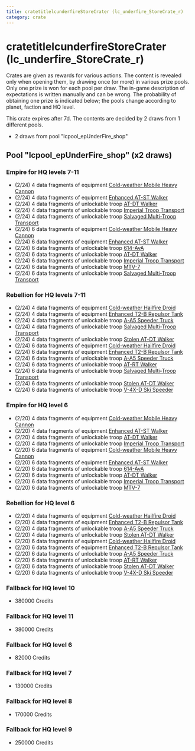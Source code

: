 ```yaml
---
title: cratetitlelcunderfireStoreCrater (lc_underfire_StoreCrate_r)
category: crate
---
```


# cratetitlelcunderfireStoreCrater (lc_underfire_StoreCrate_r)

Crates are given as rewards for various actions. The content is revealed only when opening them, by drawing once (or more) in various prize pools. Only one prize is won for each pool per draw. The in-game description of expectations is written manually and can be wrong. The probability of obtaining one prize is indicated below; the pools change according to planet, faction and HQ level.

This crate expires after 7d. The contents are decided by 2 draws from 1 different pools.
  * 2 draws from pool "lcpool_epUnderFire_shop"

## Pool "lcpool_epUnderFire_shop" (x2 draws)

### Empire for HQ levels 7-11

  * (2/24) 4 data fragments of equipment [Cold-weather Mobile Heavy Cannon](eqpEmpireArcticMHC)
  * (2/24) 4 data fragments of equipment [Enhanced AT-ST Walker](eqpEmpireATSTHalfSkin)
  * (2/24) 4 data fragments of unlockable troop [AT-DT Walker](EmpireChicken)
  * (2/24) 4 data fragments of unlockable troop [Imperial Troop Transport](EmpireTransportVehicle)
  * (2/24) 4 data fragments of unlockable troop [Salvaged Multi-Troop Transport](EmpireAlphaVehicle)
  * (2/24) 6 data fragments of equipment [Cold-weather Mobile Heavy Cannon](eqpEmpireArcticMHC)
  * (2/24) 6 data fragments of equipment [Enhanced AT-ST Walker](eqpEmpireATSTHalfSkin)
  * (2/24) 6 data fragments of unlockable troop [614-AvA](614AVA)
  * (2/24) 6 data fragments of unlockable troop [AT-DT Walker](EmpireChicken)
  * (2/24) 6 data fragments of unlockable troop [Imperial Troop Transport](EmpireTransportVehicle)
  * (2/24) 6 data fragments of unlockable troop [MTV-7](MTV7)
  * (2/24) 6 data fragments of unlockable troop [Salvaged Multi-Troop Transport](EmpireAlphaVehicle)

### Rebellion for HQ levels 7-11

  * (2/24) 4 data fragments of equipment [Cold-weather Hailfire Droid](eqpRebelArcticHailfire)
  * (2/24) 4 data fragments of equipment [Enhanced T2-B Repulsor Tank](eqpRebelT2BTankHalfSkin)
  * (2/24) 4 data fragments of unlockable troop [A-A5 Speeder Truck](RebelTransportVehicle)
  * (2/24) 4 data fragments of unlockable troop [Salvaged Multi-Troop Transport](RebelAlphaVehicle)
  * (2/24) 4 data fragments of unlockable troop [Stolen AT-DT Walker](RebelChicken)
  * (2/24) 6 data fragments of equipment [Cold-weather Hailfire Droid](eqpRebelArcticHailfire)
  * (2/24) 6 data fragments of equipment [Enhanced T2-B Repulsor Tank](eqpRebelT2BTankHalfSkin)
  * (2/24) 6 data fragments of unlockable troop [A-A5 Speeder Truck](RebelTransportVehicle)
  * (2/24) 6 data fragments of unlockable troop [AT-RT Walker](ATRT)
  * (2/24) 6 data fragments of unlockable troop [Salvaged Multi-Troop Transport](RebelAlphaVehicle)
  * (2/24) 6 data fragments of unlockable troop [Stolen AT-DT Walker](RebelChicken)
  * (2/24) 6 data fragments of unlockable troop [V-4X-D Ski Speeder](PolarShip)

### Empire for HQ level 6

  * (2/20) 4 data fragments of equipment [Cold-weather Mobile Heavy Cannon](eqpEmpireArcticMHC)
  * (2/20) 4 data fragments of equipment [Enhanced AT-ST Walker](eqpEmpireATSTHalfSkin)
  * (2/20) 4 data fragments of unlockable troop [AT-DT Walker](EmpireChicken)
  * (2/20) 4 data fragments of unlockable troop [Imperial Troop Transport](EmpireTransportVehicle)
  * (2/20) 6 data fragments of equipment [Cold-weather Mobile Heavy Cannon](eqpEmpireArcticMHC)
  * (2/20) 6 data fragments of equipment [Enhanced AT-ST Walker](eqpEmpireATSTHalfSkin)
  * (2/20) 6 data fragments of unlockable troop [614-AvA](614AVA)
  * (2/20) 6 data fragments of unlockable troop [AT-DT Walker](EmpireChicken)
  * (2/20) 6 data fragments of unlockable troop [Imperial Troop Transport](EmpireTransportVehicle)
  * (2/20) 6 data fragments of unlockable troop [MTV-7](MTV7)

### Rebellion for HQ level 6

  * (2/20) 4 data fragments of equipment [Cold-weather Hailfire Droid](eqpRebelArcticHailfire)
  * (2/20) 4 data fragments of equipment [Enhanced T2-B Repulsor Tank](eqpRebelT2BTankHalfSkin)
  * (2/20) 4 data fragments of unlockable troop [A-A5 Speeder Truck](RebelTransportVehicle)
  * (2/20) 4 data fragments of unlockable troop [Stolen AT-DT Walker](RebelChicken)
  * (2/20) 6 data fragments of equipment [Cold-weather Hailfire Droid](eqpRebelArcticHailfire)
  * (2/20) 6 data fragments of equipment [Enhanced T2-B Repulsor Tank](eqpRebelT2BTankHalfSkin)
  * (2/20) 6 data fragments of unlockable troop [A-A5 Speeder Truck](RebelTransportVehicle)
  * (2/20) 6 data fragments of unlockable troop [AT-RT Walker](ATRT)
  * (2/20) 6 data fragments of unlockable troop [Stolen AT-DT Walker](RebelChicken)
  * (2/20) 6 data fragments of unlockable troop [V-4X-D Ski Speeder](PolarShip)

### Fallback for HQ level 10

  * 380000 Credits

### Fallback for HQ level 11

  * 380000 Credits

### Fallback for HQ level 6

  * 82000 Credits

### Fallback for HQ level 7

  * 130000 Credits

### Fallback for HQ level 8

  * 170000 Credits

### Fallback for HQ level 9

  * 250000 Credits